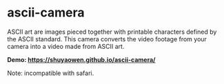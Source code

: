 # ascii-camera

ASCII art are images pieced together with printable characters defined by the ASCII standard.
This camera converts the video footage from your camera into a video made from ASCII art.

**Demo: https://shuyaowen.github.io/ascii-camera/**

Note: incompatible with safari.
